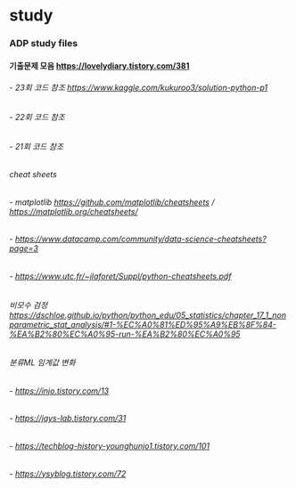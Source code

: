 # study
### ADP study files
#### 기출문제 모음 https://lovelydiary.tistory.com/381
###### - 23회 코드 참조 https://www.kaggle.com/kukuroo3/solution-python-p1
###### - 22회 코드 참조 
###### - 21회 코드 참조 
###### cheat sheets 
###### - matplotlib https://github.com/matplotlib/cheatsheets  / https://matplotlib.org/cheatsheets/
###### - https://www.datacamp.com/community/data-science-cheatsheets?page=3
###### - https://www.utc.fr/~jlaforet/Suppl/python-cheatsheets.pdf

###### 비모수 검정 https://dschloe.github.io/python/python_edu/05_statistics/chapter_17_1_nonparametric_stat_analysis/#1-%EC%A0%81%ED%95%A9%EB%8F%84-%EA%B2%80%EC%A0%95-run-%EA%B2%80%EC%A0%95

###### 분류ML 임계값 변화 
###### - https://injo.tistory.com/13
###### - https://jays-lab.tistory.com/31
###### - https://techblog-history-younghunjo1.tistory.com/101
###### - https://ysyblog.tistory.com/72


